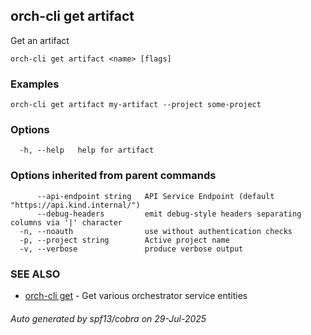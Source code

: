## orch-cli get artifact

Get an artifact

```
orch-cli get artifact <name> [flags]
```

### Examples

```
orch-cli get artifact my-artifact --project some-project
```

### Options

```
  -h, --help   help for artifact
```

### Options inherited from parent commands

```
      --api-endpoint string   API Service Endpoint (default "https://api.kind.internal/")
      --debug-headers         emit debug-style headers separating columns via '|' character
  -n, --noauth                use without authentication checks
  -p, --project string        Active project name
  -v, --verbose               produce verbose output
```

### SEE ALSO

* [orch-cli get](orch-cli_get.md)	 - Get various orchestrator service entities

###### Auto generated by spf13/cobra on 29-Jul-2025
